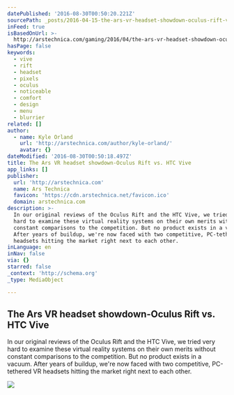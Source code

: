 ```yaml
---
datePublished: '2016-08-30T00:50:20.221Z'
sourcePath: _posts/2016-04-15-the-ars-vr-headset-showdown-oculus-rift-vs-htc-vive.md
inFeed: true
isBasedOnUrl: >-
  http://arstechnica.com/gaming/2016/04/the-ars-vr-headset-showdown-oculus-rift-vs-htc-vive/
hasPage: false
keywords:
  - vive
  - rift
  - headset
  - pixels
  - oculus
  - noticeable
  - comfort
  - design
  - menu
  - blurrier
related: []
author:
  - name: Kyle Orland
    url: 'http://arstechnica.com/author/kyle-orland/'
    avatar: {}
dateModified: '2016-08-30T00:50:18.497Z'
title: The Ars VR headset showdown-Oculus Rift vs. HTC Vive
app_links: []
publisher:
  url: 'http://arstechnica.com'
  name: Ars Technica
  favicon: 'https://cdn.arstechnica.net/favicon.ico'
  domain: arstechnica.com
description: >-
  In our original reviews of the Oculus Rift and the HTC Vive, we tried very
  hard to examine these virtual reality systems on their own merits without
  constant comparisons to the competition. But no product exists in a vacuum.
  After years of buildup, we're now faced with two competitive, PC-tethered VR
  headsets hitting the market right next to each other.
inLanguage: en
inNav: false
via: {}
starred: false
_context: 'http://schema.org'
_type: MediaObject

---
```

<article style=""><h1>The Ars VR headset showdown-Oculus Rift vs. HTC Vive</h1><p>In our original reviews of the Oculus Rift and the HTC Vive, we tried very hard to examine these virtual reality systems on their own merits without constant comparisons to the competition. But no product exists in a vacuum. After years of buildup, we're now faced with two competitive, PC-tethered VR headsets hitting the market right next to each other.</p><img src="http://cdn.arstechnica.net/wp-content/uploads/2016/04/viveplatform2-980x1089.jpg" /></article>